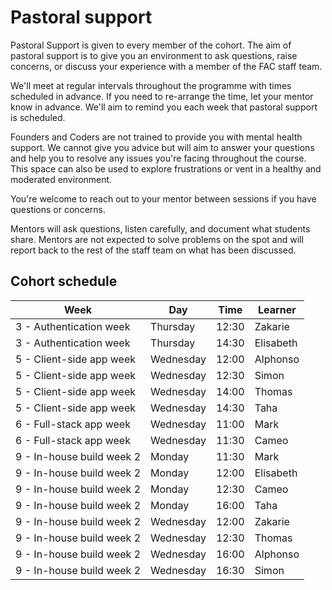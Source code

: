 # Pastoral support

Pastoral Support is given to every member of the cohort. The aim of pastoral support is to give you an environment to ask questions, raise concerns, or discuss your experience with a member of the FAC staff team.

We'll meet at regular intervals throughout the programme with times scheduled in advance. If you need to re-arrange the time, let your mentor know in advance. We'll aim to remind you each week that pastoral support is scheduled.

Founders and Coders are not trained to provide you with mental health support. We cannot give you advice but will aim to answer your questions and help you to resolve any issues you're facing throughout the course. This space can also be used to explore frustrations or vent in a healthy and moderated environment.

You're welcome to reach out to your mentor between sessions if you have questions or concerns.

Mentors will ask questions, listen carefully, and document what students share. Mentors are not expected to solve problems on the spot and will report back to the rest of the staff team on what has been discussed.

## Cohort schedule

| Week                      | Day       | Time  | Learner   |
| ------------------------- | --------- | ----- | --------- |
| 3 - Authentication week   | Thursday  | 12:30 | Zakarie   |
| 3 - Authentication week   | Thursday  | 14:30 | Elisabeth |
| 5 - Client-side app week  | Wednesday | 12:00 | Alphonso  |
| 5 - Client-side app week  | Wednesday | 12:30 | Simon      |
| 5 - Client-side app week  | Wednesday | 14:00 | Thomas    |
| 5 - Client-side app week  | Wednesday | 14:30 | Taha      |
| 6 - Full-stack app week   | Wednesday | 11:00 | Mark     |
| 6 - Full-stack app week   | Wednesday | 11:30 | Cameo     |
| 9 - In-house build week 2 | Monday    | 11:30 | Mark      |
| 9 - In-house build week 2 | Monday    | 12:00 | Elisabeth |
| 9 - In-house build week 2 | Monday    | 12:30 | Cameo  |
| 9 - In-house build week 2 | Monday    | 16:00 | Taha      |
| 9 - In-house build week 2 | Wednesday | 12:00 | Zakarie   |
| 9 - In-house build week 2 | Wednesday | 12:30 | Thomas    |
| 9 - In-house build week 2 | Wednesday | 16:00 | Alphonso     |
| 9 - In-house build week 2 | Wednesday   | 16:30 | Simon     |
